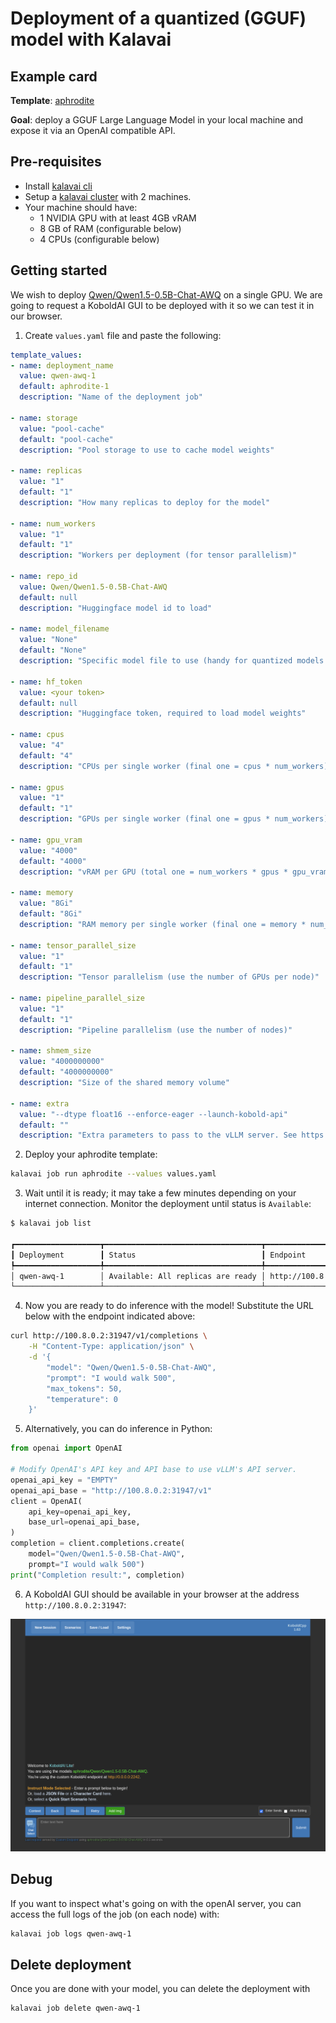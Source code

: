 # Deployment of a quantized (GGUF) model with Kalavai

## Example card

**Template**: [aphrodite](../templates/aphrodite/README.md)

**Goal**: deploy a GGUF Large Language Model in your local machine and expose it via an OpenAI compatible API.


## Pre-requisites

- Install [kalavai cli](../README.md#install)
- Setup a [kalavai cluster](../README.md#cluster-quick-start) with 2 machines.
- Your machine should have:
    * 1 NVIDIA GPU with at least 4GB vRAM
    * 8 GB of RAM (configurable below)
    * 4 CPUs (configurable below)

## Getting started

We wish to deploy [Qwen/Qwen1.5-0.5B-Chat-AWQ](https://huggingface.co/Qwen/Qwen1.5-0.5B-Chat-AWQ) on a single GPU. We are going to request a KoboldAI GUI to be deployed with it so we can test it in our browser.


1. Create `values.yaml` file and paste the following:
```yaml
template_values:
- name: deployment_name
  value: qwen-awq-1
  default: aphrodite-1
  description: "Name of the deployment job"

- name: storage
  value: "pool-cache"
  default: "pool-cache"
  description: "Pool storage to use to cache model weights"

- name: replicas
  value: "1"
  default: "1"
  description: "How many replicas to deploy for the model"

- name: num_workers
  value: "1"
  default: "1"
  description: "Workers per deployment (for tensor parallelism)"

- name: repo_id
  value: Qwen/Qwen1.5-0.5B-Chat-AWQ
  default: null
  description: "Huggingface model id to load"

- name: model_filename
  value: "None"
  default: "None"
  description: "Specific model file to use (handy for quantized models such as gguf)"

- name: hf_token
  value: <your token>
  default: null
  description: "Huggingface token, required to load model weights"

- name: cpus
  value: "4"
  default: "4"
  description: "CPUs per single worker (final one = cpus * num_workers)"

- name: gpus
  value: "1"
  default: "1"
  description: "GPUs per single worker (final one = gpus * num_workers)"

- name: gpu_vram
  value: "4000"
  default: "4000"
  description: "vRAM per GPU (total one = num_workers * gpus * gpu_vram)"

- name: memory
  value: "8Gi"
  default: "8Gi"
  description: "RAM memory per single worker (final one = memory * num_workers)"

- name: tensor_parallel_size
  value: "1"
  default: "1"
  description: "Tensor parallelism (use the number of GPUs per node)"

- name: pipeline_parallel_size
  value: "1"
  default: "1"
  description: "Pipeline parallelism (use the number of nodes)"

- name: shmem_size
  value: "4000000000"
  default: "4000000000"
  description: "Size of the shared memory volume"

- name: extra
  value: "--dtype float16 --enforce-eager --launch-kobold-api"
  default: ""
  description: "Extra parameters to pass to the vLLM server. See https://aphrodite.pygmalion.chat/"
```

2. Deploy your aphrodite template:
```bash
kalavai job run aphrodite --values values.yaml
```

3. Wait until it is ready; it may take a few minutes depending on your internet connection. Monitor the deployment until status is `Available`:
```bash
$ kalavai job list

┏━━━━━━━━━━━━━━━━━━━┳━━━━━━━━━━━━━━━━━━━━━━━━━━━━━━━━━━━┳━━━━━━━━━━━━━━━━━━━━━━━━┓
┃ Deployment        ┃ Status                            ┃ Endpoint               ┃
┡━━━━━━━━━━━━━━━━━━━╇━━━━━━━━━━━━━━━━━━━━━━━━━━━━━━━━━━━╇━━━━━━━━━━━━━━━━━━━━━━━━┩
│ qwen-awq-1        │ Available: All replicas are ready │ http://100.8.0.2:31947 │
└───────────────────┴───────────────────────────────────┴────────────────────────┘
```

4. Now you are ready to do inference with the model! Substitute the URL below with the endpoint indicated above:

```bash
curl http://100.8.0.2:31947/v1/completions \
    -H "Content-Type: application/json" \
    -d '{
        "model": "Qwen/Qwen1.5-0.5B-Chat-AWQ",
        "prompt": "I would walk 500",
        "max_tokens": 50,
        "temperature": 0
    }'
```

5. Alternatively, you can do inference in Python:

```python
from openai import OpenAI

# Modify OpenAI's API key and API base to use vLLM's API server.
openai_api_key = "EMPTY"
openai_api_base = "http://100.8.0.2:31947/v1"
client = OpenAI(
    api_key=openai_api_key,
    base_url=openai_api_base,
)
completion = client.completions.create(
    model="Qwen/Qwen1.5-0.5B-Chat-AWQ",
    prompt="I would walk 500")
print("Completion result:", completion)
```

6. A KoboldAI GUI should be available in your browser at the address `http://100.8.0.2:31947`:

![KoboldAI for our Qwen Chat model](img/kobold.png)


## Debug

If you want to inspect what's going on with the openAI server, you can access the full logs of the job (on each node) with:
```bash
kalavai job logs qwen-awq-1
```


## Delete deployment

Once you are done with your model, you can delete the deployment with
```bash
kalavai job delete qwen-awq-1
```
